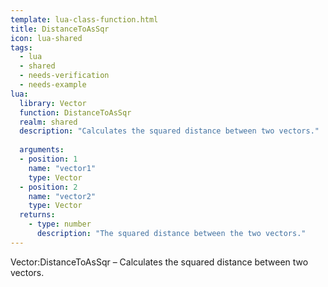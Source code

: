 ```yaml
---
template: lua-class-function.html
title: DistanceToAsSqr
icon: lua-shared
tags:
  - lua
  - shared
  - needs-verification
  - needs-example
lua:
  library: Vector
  function: DistanceToAsSqr
  realm: shared
  description: "Calculates the squared distance between two vectors."
  
  arguments:
  - position: 1
    name: "vector1"
    type: Vector
  - position: 2
    name: "vector2"
    type: Vector
  returns:
    - type: number
      description: "The squared distance between the two vectors."
---
```


<div class="lua__search__keywords">
Vector:DistanceToAsSqr &#x2013; Calculates the squared distance between two vectors.
</div>
